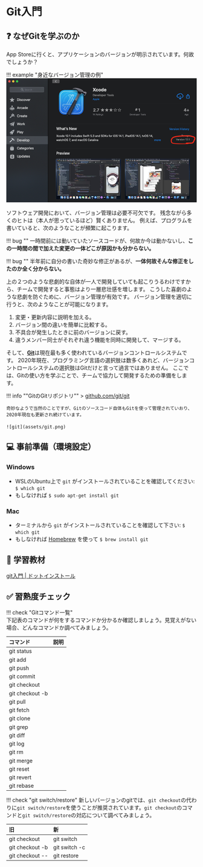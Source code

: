 # Git入門

## :question: なぜGitを学ぶのか

App Storeに行くと、アプリケーションのバージョンが明示されています。何故でしょうか？

!!! example "身近なバージョン管理の例"
    ![version](assets/version.png)

ソフトウェア開発において、バージョン管理は必要不可欠です。
残念ながら多くのヒトは（本人が思っているほど）賢くありません。
例えば、プログラムを書いていると、次のようなことが頻繁に起こります。

!!! bug ""
    一時間前には動いていたソースコードが、何故か今は動かないし、**この一時間の間で加えた変更の一体どこが原因かも分からない。**

!!! bug ""
    半年前に自分の書いた奇妙な修正があるが、**一体何故そんな修正をしたのか全く分からない。**

上の２つのような悲劇的な自体が一人で開発していても起こりうるわけですから、チームで開発すると事態はより一層悲壮感を増します。
こうした喜劇のような悲劇を防ぐために、バージョン管理が有効です。
バージョン管理を適切に行うと、次のようなことが可能になります。

1. 変更・更新内容に説明を加える。
2. バージョン間の違いを簡単に比較する。　
3. 不具合が発生したときに前のバージョンに戻す。
4. 違うメンバー同士がそれぞれ違う機能を同時に開発して、マージする。

そして、[**Git**](https://ja.wikipedia.org/wiki/Git)は現在最も多く使われているバージョンコントロールシステムです。
2020年現在、プログラミング言語の選択肢は数多くあれど、バージョンコントロールシステムの選択肢はGitだけと言って過言ではありません。
ここでは、Gitの使い方を学ぶことで、チームで協力して開発するための準備をします。

!!! info ""GitのGitリポジトリ""
    > [github.com/git/git](https://github.com/git/git)

    奇妙なようで当然のことですが、Gitのソースコード自体もGitを使って管理されていおり、2020年現在も更新され続けています。

    ![git](assets/git.png)

## :computer: 事前準備（環境設定）

### Windows

- WSLのUbuntu上で `git` がインストールされていることを確認してください: `$ which git`
- もしなければ `$ sudo apt-get install git`

### Mac

- ターミナルから `git` がインストールされていることを確認して下さい: `$ which git`
- もしなければ [Homebrew](https://brew.sh/) を使って `$ brew install git`

## :orange_book: 学習教材

[git入門 | ドットインストール](https://dotinstall.com/lessons/basic_git)

## :white_check_mark: 習熟度チェック

!!! check "Gitコマンド一覧"        
    下記表のコマンドが何をするコマンドか分かるか確認しましょう。見覚えがない場合、どんなコマンドか調べてみましょう。

| コマンド | 説明 |
|:---|:---|
| git status | |
| git add | |
| git push | |
| git commit | |
| git checkout | | 
| git checkout -b | | 
| git pull | |
| git fetch | |
| git clone | |
| git grep | |
| git diff | |
| git log | |
| git rm | |
| git merge | |
| git reset | |
| git revert | |
| git rebase | |


!!! check "git switch/restore"
    新しいバージョンのgitでは、`git checkout`の代わりに`git switch/restore`を使うことが推奨されています。`git checkout`のコマンドと`git switch/restore`の対応について調べてみましょう。

| 旧 | 新 |
|:---|:---|
| git checkout | git switch | 
| git checkout -b | git switch -c | 
| git checkout -- | git restore | 